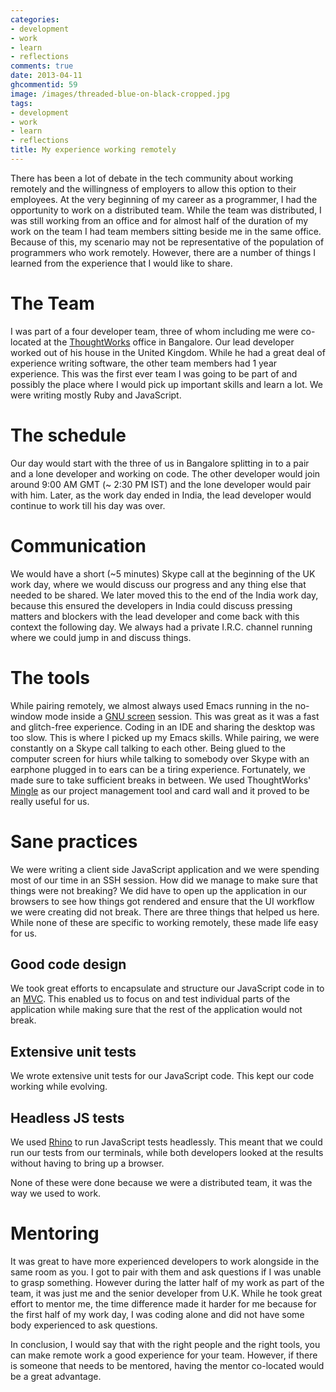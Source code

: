 ```yaml
---
categories:
- development
- work
- learn
- reflections
comments: true
date: 2013-04-11
ghcommentid: 59
image: /images/threaded-blue-on-black-cropped.jpg
tags:
- development
- work
- learn
- reflections
title: My experience working remotely
---
```


There has been a lot of debate in the tech community about working remotely and the willingness of employers to allow this option to their employees. At the very beginning of my career as a programmer, I had the opportunity to work on a distributed team. While the team was distributed, I was still working from an office and for almost half of the duration of my work on the team I had team members sitting beside me in the same office. Because of this, my scenario may not be representative of the population of programmers who work remotely. However, there are a number of things I learned from the experience that I would like to share.


# The Team
I was part of a four developer team, three of whom including me were co-located at the [ThoughtWorks](http://www.thoughtworks.com/) office in Bangalore. Our lead developer worked out of his house in the United Kingdom. While he had a great deal of experience writing software, the other team members had 1 year experience. This was the first ever team I was going to be part of and possibly the place where I would pick up important skills and learn a lot. We were writing mostly Ruby and JavaScript.

# The schedule
Our day would start with the three of us in Bangalore splitting in to a pair and a lone developer and working on code. The other developer would join around 9:00 AM GMT (~ 2:30 PM IST) and the lone developer would pair with him. Later, as the work day ended in India, the lead developer would continue to work till his day was over.

# Communication
We would have a short (~5 minutes) Skype call at the beginning of the UK work day, where we would discuss our progress and any thing else that needed to be shared. We later moved this to the end of the India work day, because this ensured the developers in India could discuss pressing matters and blockers with the lead developer and come back with this context the following day. We always had a private I.R.C. channel running where we could jump in and discuss things.

# The tools
While pairing remotely, we almost always used Emacs running in the no-window mode inside a [GNU screen](http://www.gnu.org/software/screen/) session. This was great as it was a fast and glitch-free experience. Coding in an IDE and sharing the desktop was too slow. This is where I picked up my Emacs skills. While pairing, we were constantly on a Skype call talking to each other. Being glued to the computer screen for hiurs while talking to somebody over Skype with an earphone plugged in to ears can be a tiring experience. Fortunately, we made sure to take sufficient breaks in between.
We used ThoughtWorks' [Mingle](http://www.thoughtworks-studios.com/mingle-agile-project-management) as our project management tool and card wall and it proved to be really useful for us.

# Sane practices
We were writing a client side JavaScript application and we were spending most of our time in an SSH session. How did we manage to make sure that things were not breaking? We did have to open up the application in our browsers to see how things got rendered and ensure that the UI workflow we were creating did not break. There are three things that helped us here. While none of these are specific to working remotely, these made life easy for us.
## Good code design
We took great efforts to encapsulate and structure our JavaScript code in to an [MVC](http://en.wikipedia.org/wiki/Model%E2%80%93view%E2%80%93controller). This enabled us to focus on and test individual parts of the application while making sure that the rest of the application would not break.

## Extensive unit tests
We wrote extensive unit tests for our JavaScript code. This kept our code working while evolving.

## Headless JS tests
We used [Rhino](https://developer.mozilla.org/en-US/docs/Rhino) to run JavaScript tests headlessly. This meant that we could run our tests from our terminals, while both developers looked at the results without having to bring up a browser.

None of these were done because we were a distributed team, it was the way we used to work.

# Mentoring
It was great to have more experienced developers to work alongside in the same room as you. I got to pair with them and ask questions if I was unable to grasp something. However during the latter half of my work as part of the team, it was just me and the senior developer from U.K. While he took great effort to mentor me, the time difference made it harder for me because for the first half of my work day, I was coding alone and did not have some body experienced to ask questions.

In conclusion, I would say that with the right people and the right tools, you can make remote work a good experience for your team. However, if there is someone that needs to be mentored, having the mentor co-located would be a great advantage.